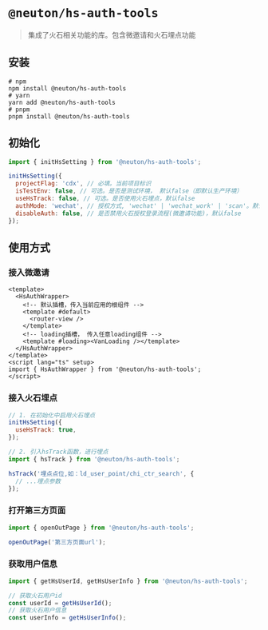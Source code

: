 # `@neuton/hs-auth-tools`

> 集成了火石相关功能的库。包含微邀请和火石埋点功能

## 安装

```
# npm
npm install @neuton/hs-auth-tools
# yarn
yarn add @neuton/hs-auth-tools
# pnpm
pnpm install @neuton/hs-auth-tools

```

## 初始化

```javascript
import { initHsSetting } from '@neuton/hs-auth-tools';

initHsSetting({
  projectFlag: 'cdx', // 必填。当前项目标识
  isTestEnv: false, // 可选。是否是测试环境， 默认false（即默认生产环境）
  useHsTrack: false, // 可选。是否使用火石埋点，默认false
  authMode: 'wechat', // 授权方式, 'wechat' | 'wechat_work' | 'scan'。默认wechat
  disableAuth: false, // 是否禁用火石授权登录流程(微邀请功能)，默认false
});
```

## 使用方式

### 接入微邀请

```vue
<template>
  <HsAuthWrapper>
    <!-- 默认插槽，传入当前应用的根组件 -->
    <template #default>
      <router-view />
    </template>
    <!-- loading插槽， 传入任意loading组件 -->
    <template #loading><VanLoading /></template>
  </HsAuthWrapper>
</template>
<script lang="ts" setup>
import { HsAuthWrapper } from '@neuton/hs-auth-tools';
</script>
```

### 接入火石埋点

```javascript
// 1. 在初始化中启用火石埋点
initHsSetting({
  useHsTrack: true,
});

// 2. 引入hsTrack函数，进行埋点
import { hsTrack } from '@neuton/hs-auth-tools';

hsTrack('埋点点位,如：ld_user_point/chi_ctr_search', {
  // ...埋点参数
});
```

### 打开第三方页面

```javascript
import { openOutPage } from '@neuton/hs-auth-tools';

openOutPage('第三方页面url');
```

### 获取用户信息

```javascript
import { getHsUserId, getHsUserInfo } from '@neuton/hs-auth-tools';

// 获取火石用户id
const userId = getHsUserId();
// 获取火石用户信息
const userInfo = getHsUserInfo();
```
